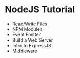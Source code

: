 <h1>NodeJS Tutorial</h1>
<ul>
  <li>Read/Write Files</li>
  <li>NPM Modules</li>
  <li>Event Emitter</li>
  <li>Build a Web Server</li>
  <li>Intro to ExpressJS</li>
  <li>Middleware</li> 
</ul>
